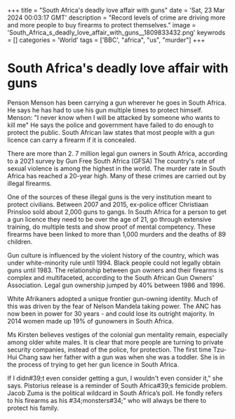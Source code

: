 +++
title = "South Africa's deadly love affair with guns"
date = 'Sat, 23 Mar 2024 00:03:17 GMT'
description = "Record levels of crime are driving more and more people to buy firearms to protect themselves."
image = 'South_Africa_s_deadly_love_affair_with_guns__1809833432.png'
keywrods =  []
categories = 'World'
tags = ['BBC', "africa", "us", "murder"]
+++

# South Africa's deadly love affair with guns

Penson Menson has been carrying a gun wherever he goes in South Africa.
He says he has had to use his gun multiple times to protect himself.
Menson: "I never know when I will be attacked by someone who wants to kill me" He says the police and government have failed to do enough to protect the public.
South African law states that most people with a gun licence can carry a firearm if it is concealed.

There are more than 2.
7 million legal gun owners in South Africa, according to a 2021 survey by Gun Free South Africa (GFSA) The country's rate of sexual violence is among the highest in the world.
The murder rate in South Africa has reached a 20-year high.
Many of these crimes are carried out by illegal firearms.

One of the sources of these illegal guns is the very institution meant to protect civilians.
Between 2007 and 2015, ex-police officer Christiaan Prinsloo sold about 2,000 guns to gangs.
In South Africa for a person to get a gun licence they need to be over the age of 21, go through extensive training, do multiple tests and show proof of mental competency.
These firearms have been linked to more than 1,000 murders and the deaths of 89 children.

Gun culture is influenced by the violent history of the country, which was under white-minority rule until 1994.
Black people could not legally obtain guns until 1983.
The relationship between gun owners and their firearms is complex and multifaceted, according to the South African Gun Owners' Association.
Legal gun ownership jumped by 40% between 1986 and 1996.

White Afrikaners adopted a unique frontier gun-owning identity.
Much of this was driven by the fear of Nelson Mandela taking power.
The ANC has now been in power for 30 years - and could lose its outright majority.
In 2014 women made up 19% of gunowners in South Africa.

Ms Kirsten believes vestiges of the colonial gun mentality remain, especially among older white males.
It is clear that more people are turning to private security companies, instead of the police, for protection.
The first time Tzu-Hui Chang saw her father with a gun was when she was a toddler.
She is in the process of trying to get her gun licence in South Africa.

If I didn<bb>#39;t even consider getting a gun, I wouldn't even consider it," she says.
Pistorius release is a reminder of South Africa<bb>#39;s femicide problem.
Jacob Zuma is the political wildcard in South Africa’s poll.
He fondly refers to his firearms as his <bb>#34;monsters<bb>#34;" who will always be there to protect his family.


